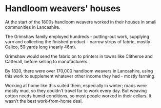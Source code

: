 # Handloom weavers' houses

At the start of the 1800s handloom weavers worked in their houses in small communities in Lancashire.  

The Grimshaw family employed hundreds - putting-out work, supplying yarn and collecting the finished product - narrow strips of fabric, mostly Calico, 50 yards long (nearly 46m).

Grimshaw would send the fabric on to printers in towns like Clitheroe and Catterall, before selling to manufacturers.  

By 1820, there were over 170,000 handloom weavers in Lancashire, using this work to supplement whatever other income they had - mostly farming.

Working at home like this suited them, especially in winter; roads were mostly mud, so they couldn't travel far to work every day. But weaving cotton needs humid conditions, so most people worked in their cellars. It wasn't the best work-from-home deal.
